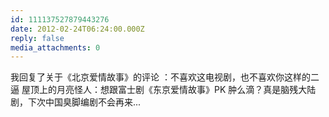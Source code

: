 ```yaml
---
id: 111137527879443276
date: 2012-02-24T06:24:00.000Z
reply: false
media_attachments: 0
---
```


我回复了关于《北京爱情故事》的评论 ：不喜欢这电视剧，也不喜欢你这样的二逼 屋顶上的月亮怪人：想跟富士剧《东京爱情故事》PK 肿么滴？真是脑残大陆剧，下次中国臭脚编剧不会再来... ​​​​

